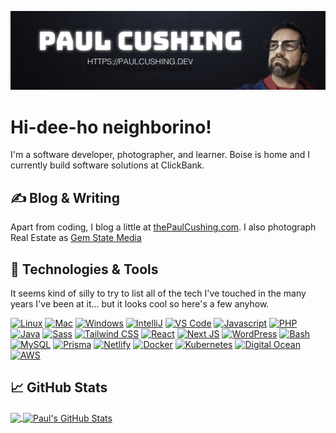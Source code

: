 [![Paul Cushing on Github](https://github.com/paulcushing/paulcushing/blob/master/github-profile-header.jpg?raw=true)](https://paulcushing.dev)

# Hi-dee-ho neighborino!

I'm a software developer, photographer, and learner. Boise is home and I currently build software solutions at ClickBank.

## &#x270d; Blog & Writing

Apart from coding, I blog a little at [thePaulCushing.com](https://www.thepaulcushing.com). I also photograph Real Estate as [Gem State Media](https://www.gemstatemedia.com)

## 🔧 Technologies & Tools
<div style="page-break-after: always">It seems kind of silly to try to list all of the tech I've touched in the many years I've been at it... but it looks cool so here's a few anyhow.</div>

[![Linux](https://img.shields.io/badge/OS-Linux-informational?style=flat&logo=linux&logoColor=white&color=ffffff&labelColor=2c2f3e)](#)
[![Mac](https://img.shields.io/badge/OS-Mac-informational?style=flat&logo=apple&logoColor=white&color=ffffff&labelColor=2c2f3e)](#)
[![Windows](https://img.shields.io/badge/OS-Windows-informational?style=flat&logo=microsoft&logoColor=white&color=ffffff&labelColor=2c2f3e)](#)
[![IntelliJ](https://img.shields.io/badge/Editor-IntelliJ_IDEA-informational?style=flat&logo=intellij-idea&logoColor=white&color=ffffff&labelColor=2c2f3e)](#)
[![VS Code](https://img.shields.io/badge/Editor-VS_Code-informational?style=flat&logo=visual-studio-code&logoColor=white&color=ffffff&labelColor=2c2f3e)](#)
[![Javascript](https://img.shields.io/badge/Code-JavaScript-informational?style=flat&logo=javascript&logoColor=white&color=ffffff&labelColor=2c2f3e)](#)
[![PHP](https://img.shields.io/badge/Code-PHP-informational?style=flat&logo=php&logoColor=white&color=ffffff&labelColor=2c2f3e)](#)
[![Java](https://img.shields.io/badge/Code-Java-informational?style=flat&logo=java&logoColor=white&color=ffffff&labelColor=2c2f3e)](#)
[![Sass](https://img.shields.io/badge/Style-Sass-informational?style=flat&logo=sass&logoColor=white&color=ffffff&labelColor=2c2f3e)](#)
[![Tailwind CSS](https://img.shields.io/badge/Style-Tailwind_CSS-informational?style=flat&logo=tailwindcss&logoColor=white&color=ffffff&labelColor=2c2f3e)](#)
[![React](https://img.shields.io/badge/Platform-React-informational?style=flat&logo=react&logoColor=white&color=ffffff&labelColor=2c2f3e)](#)
[![Next JS](https://img.shields.io/badge/Platform-Next.js-informational?style=flat&logo=nextdotjs&logoColor=white&color=ffffff&labelColor=2c2f3e)](#)
[![WordPress](https://img.shields.io/badge/Platform-WordPress-informational?style=flat&logo=wordpress&logoColor=white&color=ffffff&labelColor=2c2f3e)](#)
[![Bash](https://img.shields.io/badge/Shell-Bash-informational?style=flat&logo=gnu-bash&logoColor=white&color=ffffff&labelColor=2c2f3e)](#)
[![MySQL](https://img.shields.io/badge/DBs-MySQL-informational?style=flat&logo=mysql&logoColor=white&color=ffffff&labelColor=2c2f3e)](#)
[![Prisma](https://img.shields.io/badge/DBs-Prisma-informational?style=flat&logo=prisma&logoColor=white&color=ffffff&labelColor=2c2f3e)](#)
[![Netlify](https://img.shields.io/badge/Tools-Netlify-informational?style=flat&logo=netlify&logoColor=white&color=ffffff&labelColor=2c2f3e)](#)
[![Docker](https://img.shields.io/badge/Tools-Docker-informational?style=flat&logo=docker&logoColor=white&color=ffffff&labelColor=2c2f3e)](#)
[![Kubernetes](https://img.shields.io/badge/Tools-Kubernetes-informational?style=flat&logo=kubernetes&logoColor=white&color=ffffff&labelColor=2c2f3e)](#)
[![Digital Ocean](https://img.shields.io/badge/Cloud-Digital_Ocean-informational?style=flat&logo=digitalocean&logoColor=white&color=ffffff&labelColor=2c2f3e)](#)
[![AWS](https://img.shields.io/badge/Cloud-AWS-informational?style=flat&logo=amazonaws&logoColor=white&color=ffffff&labelColor=2c2f3e)](#)

<!-- More icons at https://simpleicons.org/ -->

## &#x1f4c8; GitHub Stats

<a href="https://github.com/paulcushing/paulcushing">
  <img align="center" src="https://github-readme-stats.vercel.app/api/top-langs/?username=paulcushing&hide=java,html&title_color=ffffff&text_color=c9cacc&icon_color=2bbc8a&bg_color=1d1f21" />
</a>
<a href="https://github.com/paulcushing/paulcushing">
  <img align="center" src="https://github-readme-stats.vercel.app/api?username=paulcushing&show_icons=true&line_height=27&count_private=true&title_color=ffffff&text_color=c9cacc&icon_color=2bbc8a&bg_color=1d1f21" alt="Paul's GitHub Stats" />
</a>
